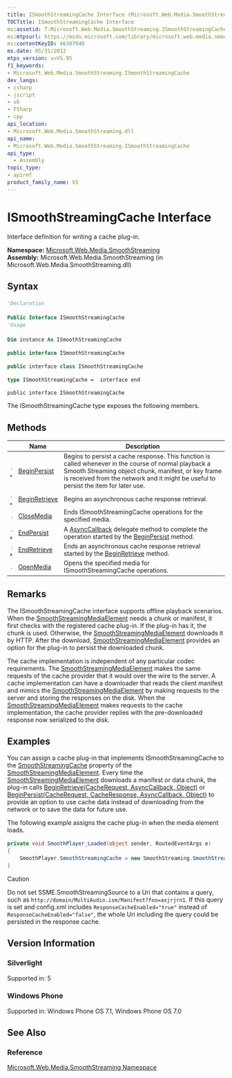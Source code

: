 ```yaml
---
title: ISmoothStreamingCache Interface (Microsoft.Web.Media.SmoothStreaming)
TOCTitle: ISmoothStreamingCache Interface
ms:assetid: T:Microsoft.Web.Media.SmoothStreaming.ISmoothStreamingCache
ms:mtpsurl: https://msdn.microsoft.com/library/microsoft.web.media.smoothstreaming.ismoothstreamingcache(v=VS.95)
ms:contentKeyID: 46307940
ms.date: 05/31/2012
mtps_version: v=VS.95
f1_keywords:
- Microsoft.Web.Media.SmoothStreaming.ISmoothStreamingCache
dev_langs:
- csharp
- jscript
- vb
- FSharp
- cpp
api_location:
- Microsoft.Web.Media.SmoothStreaming.dll
api_name:
- Microsoft.Web.Media.SmoothStreaming.ISmoothStreamingCache
api_type:
  - Assembly
topic_type:
- apiref
product_family_name: VS
---
```


# ISmoothStreamingCache Interface

Interface definition for writing a cache plug-in.

**Namespace:**  [Microsoft.Web.Media.SmoothStreaming](microsoft-web-media-smoothstreaming-namespace_1.md)  
**Assembly:**  Microsoft.Web.Media.SmoothStreaming (in Microsoft.Web.Media.SmoothStreaming.dll)

## Syntax

```vb
'Declaration

Public Interface ISmoothStreamingCache
'Usage

Dim instance As ISmoothStreamingCache
```

```csharp
public interface ISmoothStreamingCache
```

```cpp
public interface class ISmoothStreamingCache
```

``` fsharp
type ISmoothStreamingCache =  interface end
```

```jscript
public interface ISmoothStreamingCache
```

The ISmoothStreamingCache type exposes the following members.

## Methods

||Name|Description|
|--- |--- |--- |
|![Public method](images/Ff728153.pubmethod(en-us,VS.90).gif "Public method")![Supported by Windows Phone](images/Ff728255.slMobile(VS.95).gif "Supported by Windows Phone")|[BeginPersist](ismoothstreamingcache-beginpersist-method-microsoft-web-media-smoothstreaming_1.md)|Begins to persist a cache response. This function is called whenever in the course of normal playback a Smooth Streaming object chunk, manifest, or key frame is received from the network and it might be useful to persist the item for later use.|
|![Public method](images/Ff728153.pubmethod(en-us,VS.90).gif "Public method")![Supported by Windows Phone](images/Ff728255.slMobile(VS.95).gif "Supported by Windows Phone")|[BeginRetrieve](ismoothstreamingcache-beginretrieve-method-microsoft-web-media-smoothstreaming_1.md)|Begins an asynchronous cache response retrieval.|
|![Public method](images/Ff728153.pubmethod(en-us,VS.90).gif "Public method")|[CloseMedia](ismoothstreamingcache-closemedia-method-microsoft-web-media-smoothstreaming.md)|Ends ISmoothStreamingCache operations for the specified media.|
|![Public method](images/Ff728153.pubmethod(en-us,VS.90).gif "Public method")![Supported by Windows Phone](images/Ff728255.slMobile(VS.95).gif "Supported by Windows Phone")|[EndPersist](ismoothstreamingcache-endpersist-method-microsoft-web-media-smoothstreaming_1.md)|A [AsyncCallback](https://msdn.microsoft.com/library/ckbe7yh5(v=vs.95)) delegate method to complete the operation started by the [BeginPersist](ismoothstreamingcache-beginpersist-method-microsoft-web-media-smoothstreaming_1.md) method.|
|![Public method](images/Ff728153.pubmethod(en-us,VS.90).gif "Public method")![Supported by Windows Phone](images/Ff728255.slMobile(VS.95).gif "Supported by Windows Phone")|[EndRetrieve](ismoothstreamingcache-endretrieve-method-microsoft-web-media-smoothstreaming_1.md)|Ends an asynchronous cache response retrieval started by the [BeginRetrieve](ismoothstreamingcache-beginretrieve-method-microsoft-web-media-smoothstreaming_1.md) method.|
|![Public method](images/Ff728153.pubmethod(en-us,VS.90).gif "Public method")|[OpenMedia](ismoothstreamingcache-openmedia-method-microsoft-web-media-smoothstreaming.md)|Opens the specified media for ISmoothStreamingCache operations.|

## Remarks

The ISmoothStreamingCache interface supports offline playback scenarios. When the [SmoothStreamingMediaElement](smoothstreamingmediaelement-class-microsoft-web-media-smoothstreaming_1.md) needs a chunk or manifest, it first checks with the registered cache plug-in. If the plug-in has it, the chunk is used. Otherwise, the [SmoothStreamingMediaElement](smoothstreamingmediaelement-class-microsoft-web-media-smoothstreaming_1.md) downloads it by HTTP. After the download, [SmoothStreamingMediaElement](smoothstreamingmediaelement-class-microsoft-web-media-smoothstreaming_1.md) provides an option for the plug-in to persist the downloaded chunk.

The cache implementation is independent of any particular codec requirements. The [SmoothStreamingMediaElement](smoothstreamingmediaelement-class-microsoft-web-media-smoothstreaming_1.md) makes the same requests of the cache provider that it would over the wire to the server. A cache implementation can have a downloader that reads the client manifest and mimics the [SmoothStreamingMediaElement](smoothstreamingmediaelement-class-microsoft-web-media-smoothstreaming_1.md) by making requests to the server and storing the responses on the disk. When the [SmoothStreamingMediaElement](smoothstreamingmediaelement-class-microsoft-web-media-smoothstreaming_1.md) makes requests to the cache implementation, the cache provider replies with the pre-downloaded response now serialized to the disk.

## Examples

You can assign a cache plug-in that implements ISmoothStreamingCache to the [SmoothStreamingCache](smoothstreamingmediaelement-smoothstreamingcache-property-microsoft-web-media-smoothstreaming_1.md) property of the [SmoothStreamingMediaElement](smoothstreamingmediaelement-class-microsoft-web-media-smoothstreaming_1.md). Every time the [SmoothStreamingMediaElement](smoothstreamingmediaelement-class-microsoft-web-media-smoothstreaming_1.md) downloads a manifest or data chunk, the plug-in calls [BeginRetrieve(CacheRequest, AsyncCallback, Object)](ismoothstreamingcache-beginretrieve-method-microsoft-web-media-smoothstreaming_1.md) or [BeginPersist(CacheRequest, CacheResponse, AsyncCallback, Object)](ismoothstreamingcache-beginpersist-method-microsoft-web-media-smoothstreaming_1.md) to provide an option to use cache data instead of downloading from the network or to save the data for future use.

The following example assigns the cache plug-in when the media element loads.

```csharp
private void SmoothPlayer_Loaded(object sender, RoutedEventArgs e)
{
    SmoothPlayer.SmoothStreamingCache = new SmoothStreaming.SmoothStreamingOfflineCache();
}
```

> [!CAUTION]  
> Do not set SSME.SmoothStreamingSource to a Uri that contains a query, such as `http://domain/MultiAudio.ism/Manifest?foo=axjrjrn1`. If this query is set and config.xml includes `ResponseCacheEnabled="true"` instead of `ResponseCacheEnabled="false"`, the whole Uri including the query could be persisted in the response cache.

## Version Information

### Silverlight

Supported in: 5  

### Windows Phone

Supported in: Windows Phone OS 7.1, Windows Phone OS 7.0  

## See Also

### Reference

[Microsoft.Web.Media.SmoothStreaming Namespace](microsoft-web-media-smoothstreaming-namespace_1.md)
